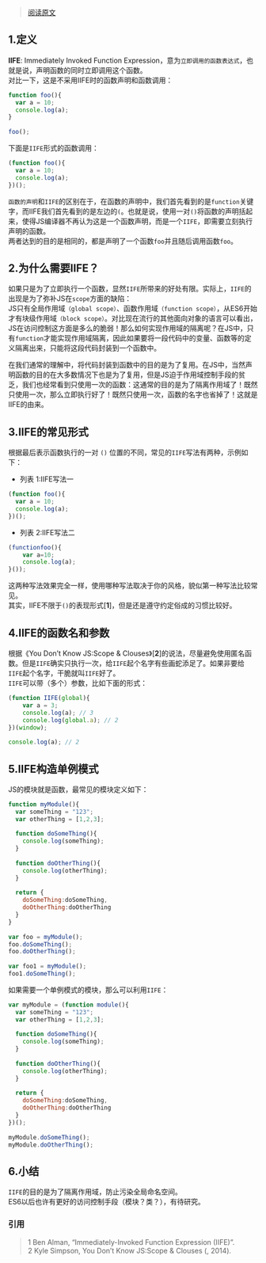 > [阅读原文](http://softlab.sdut.edu.cn/blog/subaochen/2016/02/%E8%AF%B4%E4%B8%80%E8%AF%B4js%E7%9A%84iife/)

## 1.定义
**IIFE**: Immediately Invoked Function Expression，意为`立即调用的函数表达式`，也就是说，声明函数的同时立即调用这个函数。   
对比一下，这是不采用IIFE时的函数声明和函数调用：  
```js
function foo(){
  var a = 10;
  console.log(a);
}
 
foo();
```
下面是`IIFE`形式的函数调用：   
```js
(function foo(){
  var a = 10;
  console.log(a);
})();
```
`函数的声明`和`IIFE`的区别在于，在函数的声明中，我们首先看到的是`function`关键字，而IIFE我们首先看到的是左边的`(`。也就是说，使用一对`()`将函数的声明括起来，使得JS编译器不再认为这是一个函数声明，而是一个`IIFE`，即需要立刻执行声明的函数。  
两者达到的目的是相同的，都是声明了一个函数`foo`并且随后调用函数`foo`。  

## 2.为什么需要IIFE？
如果只是为了立即执行一个函数，显然`IIFE`所带来的好处有限。实际上，`IIFE`的出现是为了弥补JS在`scope`方面的缺陷：  
JS只有全局作用域`（global scope）`、函数作用域`（function scope）`，从ES6开始才有块级作用域`（block scope）`。对比现在流行的其他面向对象的语言可以看出，JS在访问控制这方面是多么的脆弱！那么如何实现作用域的隔离呢？在JS中，只有`function`才能实现作用域隔离，因此如果要将一段代码中的变量、函数等的定义隔离出来，只能将这段代码封装到一个函数中。      

在我们通常的理解中，将代码封装到函数中的目的是为了复用。在JS中，当然声明函数的目的在大多数情况下也是为了复用，但是JS迫于作用域控制手段的贫乏，我们也经常看到只使用一次的函数：这通常的目的是为了隔离作用域了！既然只使用一次，那么立即执行好了！既然只使用一次，函数的名字也省掉了！这就是IIFE的由来。    

## 3.IIFE的常见形式
根据最后表示函数执行的一对 `()` 位置的不同，常见的`IIFE`写法有两种，示例如下：  
* 列表 1:IIFE写法一
```js
(function foo(){  
  var a = 10;  
  console.log(a);  
})(); 
```
* 列表 2:IIFE写法二
```js
(functionfoo(){  
    var a=10;  
    console.log(a);  
}());  
```
这两种写法效果完全一样，使用哪种写法取决于你的风格，貌似第一种写法比较常见。   
其实，IIFE不限于`()`的表现形式[**1**]，但是还是遵守约定俗成的习惯比较好。   

## 4.IIFE的函数名和参数
根据《You Don’t Know JS:Scope & Clouses》[**2**]的说法，尽量避免使用匿名函数。但是`IIFE`确实只执行一次，给`IIFE`起个名字有些画蛇添足了。如果非要给`IIFE`起个名字，干脆就叫`IIFE`好了。  
`IIFE`可以带（多个）参数，比如下面的形式：  
```js
(function IIFE(global){
    var a = 3;
    console.log(a); // 3
    console.log(global.a); // 2
})(window);
 
console.log(a); // 2
```

## 5.IIFE构造单例模式
JS的模块就是函数，最常见的模块定义如下：  
```js
function myModule(){
  var someThing = "123";
  var otherThing = [1,2,3];
 
  function doSomeThing(){
    console.log(someThing);
  }
 
  function doOtherThing(){
    console.log(otherThing);
  }
 
  return {
    doSomeThing:doSomeThing,
    doOtherThing:doOtherThing
  }
}
 
var foo = myModule();
foo.doSomeThing();
foo.doOtherThing();
 
var foo1 = myModule();
foo1.doSomeThing();
```
如果需要一个单例模式的模块，那么可以利用`IIFE`：   
```js
var myModule = (function module(){
  var someThing = "123";
  var otherThing = [1,2,3];
 
  function doSomeThing(){
    console.log(someThing);
  }
 
  function doOtherThing(){
    console.log(otherThing);
  }
 
  return {
    doSomeThing:doSomeThing,
    doOtherThing:doOtherThing
  }
})();
 
myModule.doSomeThing();
myModule.doOtherThing();
```

## 6.小结
`IIFE`的目的是为了隔离作用域，防止污染全局命名空间。  
ES6以后也许有更好的访问控制手段（模块？类？），有待研究。  

### 引用
> 1 Ben Alman, “Immediately-Invoked Function Expression (IIFE)”.   
> 2 Kyle Simpson, You Don’t Know JS:Scope & Clouses (, 2014).   
 